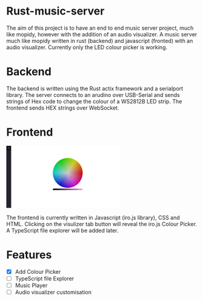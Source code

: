 # Rust-music-server
The aim of this project is to have an end to end music server project, much like mopidy, however with the addition of an audio visualizer.
A music server much like mopidy written in rust (backend) and javascript (fronted) with an audio visualizer. Currently only the LED colour picker is working.

<h1>Backend</h1>
The backend is written using the Rust actix framework and a serialport library. The server connects to an arudino over USB-Serial and sends strings of Hex code to change the colour of a WS2812B LED strip. The frontend sends HEX strings over WebSocket.

<h1>Frontend</h1>
<img
  src="https://raw.githubusercontent.com/gregorychristian/Rust-music-server/main/Frontend.jpeg"
  alt="Alt text"
  title="Optional title"
  style="display: inline-block; margin: 0 auto; max-width: 300px">

The frontend is currently written in Javascript (iro.js library), CSS and HTML. Clicking on the visulizer tab button will reveal the iro.js Colour Picker. A TypeScript file explorer will be added later.

<h1>Features</h1>

- [x] Add Colour Picker
-[ ] TypeScript file Explorer
-[ ] Music Player
-[ ] Audio visualizer customisation
